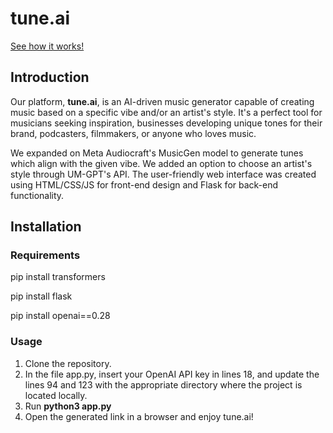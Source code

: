 # tune.ai

[See how it works!](https://youtu.be/Nh4KomRj3D0)

## Introduction

Our platform, **tune.ai**, is an AI-driven music generator capable of creating music based on a specific vibe and/or an artist's style. It's a perfect tool for musicians seeking inspiration, businesses developing unique tones for their brand, podcasters, filmmakers, or anyone who loves music.

We expanded on Meta Audiocraft's MusicGen model to generate tunes which align with the given vibe. We added an option to choose an artist's style through UM-GPT's API. The user-friendly web interface was created using HTML/CSS/JS for front-end design and Flask for back-end functionality.

## Installation

### Requirements
pip install transformers

pip install flask

pip install openai==0.28

### Usage

1. Clone the repository.
2. In the file app.py, insert your OpenAI API key in lines 18, and update the lines 94 and 123 with the appropriate directory where the project is located locally.
3. Run **python3 app.py**
4. Open the generated link in a browser and enjoy tune.ai!
